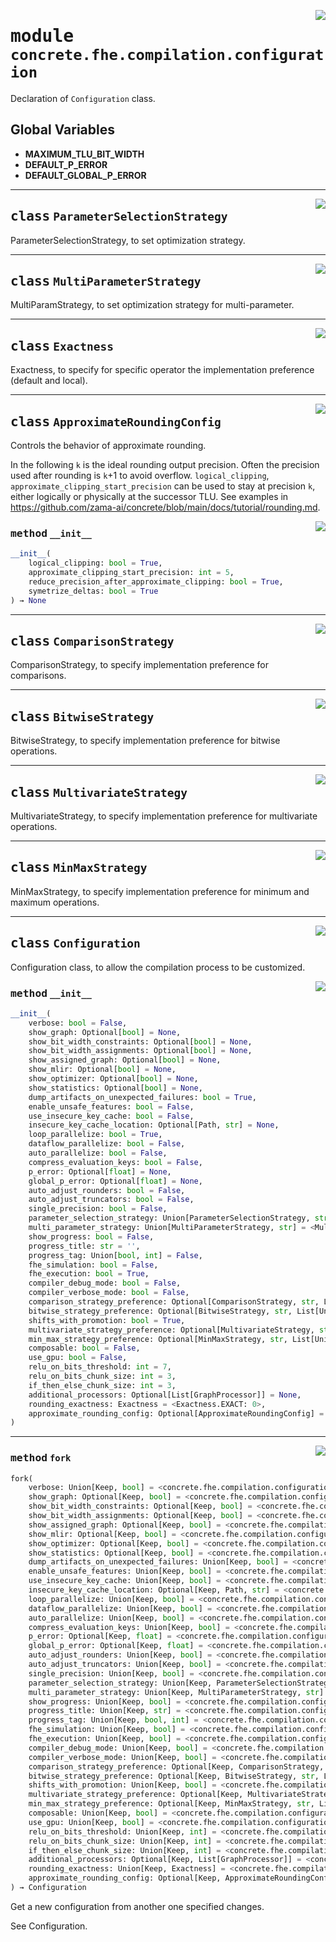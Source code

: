<!-- markdownlint-disable -->

<a href="../../tempdirectoryforapidocs/.venvtrash/lib/python3.10/site-packages/concrete/fhe/compilation/configuration.py#L0"><img align="right" style="float:right;" src="https://img.shields.io/badge/-source-cccccc?style=flat-square"></a>

# <kbd>module</kbd> `concrete.fhe.compilation.configuration`
Declaration of `Configuration` class. 

**Global Variables**
---------------
- **MAXIMUM_TLU_BIT_WIDTH**
- **DEFAULT_P_ERROR**
- **DEFAULT_GLOBAL_P_ERROR**


---

<a href="../../tempdirectoryforapidocs/.venvtrash/lib/python3.10/site-packages/concrete/fhe/compilation/configuration.py#L24"><img align="right" style="float:right;" src="https://img.shields.io/badge/-source-cccccc?style=flat-square"></a>

## <kbd>class</kbd> `ParameterSelectionStrategy`
ParameterSelectionStrategy, to set optimization strategy. 





---

<a href="../../tempdirectoryforapidocs/.venvtrash/lib/python3.10/site-packages/concrete/fhe/compilation/configuration.py#L51"><img align="right" style="float:right;" src="https://img.shields.io/badge/-source-cccccc?style=flat-square"></a>

## <kbd>class</kbd> `MultiParameterStrategy`
MultiParamStrategy, to set optimization strategy for multi-parameter. 





---

<a href="../../tempdirectoryforapidocs/.venvtrash/lib/python3.10/site-packages/concrete/fhe/compilation/configuration.py#L77"><img align="right" style="float:right;" src="https://img.shields.io/badge/-source-cccccc?style=flat-square"></a>

## <kbd>class</kbd> `Exactness`
Exactness, to specify for specific operator the implementation preference (default and local). 





---

<a href="../../tempdirectoryforapidocs/.venvtrash/lib/python3.10/site-packages/concrete/fhe/compilation/configuration.py#L86"><img align="right" style="float:right;" src="https://img.shields.io/badge/-source-cccccc?style=flat-square"></a>

## <kbd>class</kbd> `ApproximateRoundingConfig`
Controls the behavior of approximate rounding. 

In the following `k` is the ideal rounding output precision. Often the precision used after rounding is `k`+1 to avoid overflow. `logical_clipping`, `approximate_clipping_start_precision` can be used to stay at precision `k`, either logically or physically at the successor TLU. See examples in https://github.com/zama-ai/concrete/blob/main/docs/tutorial/rounding.md. 

<a href="../../tempdirectoryforapidocs/<string>"><img align="right" style="float:right;" src="https://img.shields.io/badge/-source-cccccc?style=flat-square"></a>

### <kbd>method</kbd> `__init__`

```python
__init__(
    logical_clipping: bool = True,
    approximate_clipping_start_precision: int = 5,
    reduce_precision_after_approximate_clipping: bool = True,
    symetrize_deltas: bool = True
) → None
```









---

<a href="../../tempdirectoryforapidocs/.venvtrash/lib/python3.10/site-packages/concrete/fhe/compilation/configuration.py#L125"><img align="right" style="float:right;" src="https://img.shields.io/badge/-source-cccccc?style=flat-square"></a>

## <kbd>class</kbd> `ComparisonStrategy`
ComparisonStrategy, to specify implementation preference for comparisons. 





---

<a href="../../tempdirectoryforapidocs/.venvtrash/lib/python3.10/site-packages/concrete/fhe/compilation/configuration.py#L497"><img align="right" style="float:right;" src="https://img.shields.io/badge/-source-cccccc?style=flat-square"></a>

## <kbd>class</kbd> `BitwiseStrategy`
BitwiseStrategy, to specify implementation preference for bitwise operations. 





---

<a href="../../tempdirectoryforapidocs/.venvtrash/lib/python3.10/site-packages/concrete/fhe/compilation/configuration.py#L695"><img align="right" style="float:right;" src="https://img.shields.io/badge/-source-cccccc?style=flat-square"></a>

## <kbd>class</kbd> `MultivariateStrategy`
MultivariateStrategy, to specify implementation preference for multivariate operations. 





---

<a href="../../tempdirectoryforapidocs/.venvtrash/lib/python3.10/site-packages/concrete/fhe/compilation/configuration.py#L804"><img align="right" style="float:right;" src="https://img.shields.io/badge/-source-cccccc?style=flat-square"></a>

## <kbd>class</kbd> `MinMaxStrategy`
MinMaxStrategy, to specify implementation preference for minimum and maximum operations. 





---

<a href="../../tempdirectoryforapidocs/.venvtrash/lib/python3.10/site-packages/concrete/fhe/compilation/configuration.py#L939"><img align="right" style="float:right;" src="https://img.shields.io/badge/-source-cccccc?style=flat-square"></a>

## <kbd>class</kbd> `Configuration`
Configuration class, to allow the compilation process to be customized. 

<a href="../../tempdirectoryforapidocs/.venvtrash/lib/python3.10/site-packages/concrete/fhe/compilation/configuration.py#L988"><img align="right" style="float:right;" src="https://img.shields.io/badge/-source-cccccc?style=flat-square"></a>

### <kbd>method</kbd> `__init__`

```python
__init__(
    verbose: bool = False,
    show_graph: Optional[bool] = None,
    show_bit_width_constraints: Optional[bool] = None,
    show_bit_width_assignments: Optional[bool] = None,
    show_assigned_graph: Optional[bool] = None,
    show_mlir: Optional[bool] = None,
    show_optimizer: Optional[bool] = None,
    show_statistics: Optional[bool] = None,
    dump_artifacts_on_unexpected_failures: bool = True,
    enable_unsafe_features: bool = False,
    use_insecure_key_cache: bool = False,
    insecure_key_cache_location: Optional[Path, str] = None,
    loop_parallelize: bool = True,
    dataflow_parallelize: bool = False,
    auto_parallelize: bool = False,
    compress_evaluation_keys: bool = False,
    p_error: Optional[float] = None,
    global_p_error: Optional[float] = None,
    auto_adjust_rounders: bool = False,
    auto_adjust_truncators: bool = False,
    single_precision: bool = False,
    parameter_selection_strategy: Union[ParameterSelectionStrategy, str] = <ParameterSelectionStrategy.MULTI: 'multi'>,
    multi_parameter_strategy: Union[MultiParameterStrategy, str] = <MultiParameterStrategy.PRECISION: 'precision'>,
    show_progress: bool = False,
    progress_title: str = '',
    progress_tag: Union[bool, int] = False,
    fhe_simulation: bool = False,
    fhe_execution: bool = True,
    compiler_debug_mode: bool = False,
    compiler_verbose_mode: bool = False,
    comparison_strategy_preference: Optional[ComparisonStrategy, str, List[Union[ComparisonStrategy, str]]] = None,
    bitwise_strategy_preference: Optional[BitwiseStrategy, str, List[Union[BitwiseStrategy, str]]] = None,
    shifts_with_promotion: bool = True,
    multivariate_strategy_preference: Optional[MultivariateStrategy, str, List[Union[MultivariateStrategy, str]]] = None,
    min_max_strategy_preference: Optional[MinMaxStrategy, str, List[Union[MinMaxStrategy, str]]] = None,
    composable: bool = False,
    use_gpu: bool = False,
    relu_on_bits_threshold: int = 7,
    relu_on_bits_chunk_size: int = 3,
    if_then_else_chunk_size: int = 3,
    additional_processors: Optional[List[GraphProcessor]] = None,
    rounding_exactness: Exactness = <Exactness.EXACT: 0>,
    approximate_rounding_config: Optional[ApproximateRoundingConfig] = None
)
```








---

<a href="../../tempdirectoryforapidocs/.venvtrash/lib/python3.10/site-packages/concrete/fhe/compilation/configuration.py#L1141"><img align="right" style="float:right;" src="https://img.shields.io/badge/-source-cccccc?style=flat-square"></a>

### <kbd>method</kbd> `fork`

```python
fork(
    verbose: Union[Keep, bool] = <concrete.fhe.compilation.configuration.Configuration.Keep object at 0x142f83c10>,
    show_graph: Optional[Keep, bool] = <concrete.fhe.compilation.configuration.Configuration.Keep object at 0x142f83c10>,
    show_bit_width_constraints: Optional[Keep, bool] = <concrete.fhe.compilation.configuration.Configuration.Keep object at 0x142f83c10>,
    show_bit_width_assignments: Optional[Keep, bool] = <concrete.fhe.compilation.configuration.Configuration.Keep object at 0x142f83c10>,
    show_assigned_graph: Optional[Keep, bool] = <concrete.fhe.compilation.configuration.Configuration.Keep object at 0x142f83c10>,
    show_mlir: Optional[Keep, bool] = <concrete.fhe.compilation.configuration.Configuration.Keep object at 0x142f83c10>,
    show_optimizer: Optional[Keep, bool] = <concrete.fhe.compilation.configuration.Configuration.Keep object at 0x142f83c10>,
    show_statistics: Optional[Keep, bool] = <concrete.fhe.compilation.configuration.Configuration.Keep object at 0x142f83c10>,
    dump_artifacts_on_unexpected_failures: Union[Keep, bool] = <concrete.fhe.compilation.configuration.Configuration.Keep object at 0x142f83c10>,
    enable_unsafe_features: Union[Keep, bool] = <concrete.fhe.compilation.configuration.Configuration.Keep object at 0x142f83c10>,
    use_insecure_key_cache: Union[Keep, bool] = <concrete.fhe.compilation.configuration.Configuration.Keep object at 0x142f83c10>,
    insecure_key_cache_location: Optional[Keep, Path, str] = <concrete.fhe.compilation.configuration.Configuration.Keep object at 0x142f83c10>,
    loop_parallelize: Union[Keep, bool] = <concrete.fhe.compilation.configuration.Configuration.Keep object at 0x142f83c10>,
    dataflow_parallelize: Union[Keep, bool] = <concrete.fhe.compilation.configuration.Configuration.Keep object at 0x142f83c10>,
    auto_parallelize: Union[Keep, bool] = <concrete.fhe.compilation.configuration.Configuration.Keep object at 0x142f83c10>,
    compress_evaluation_keys: Union[Keep, bool] = <concrete.fhe.compilation.configuration.Configuration.Keep object at 0x142f83c10>,
    p_error: Optional[Keep, float] = <concrete.fhe.compilation.configuration.Configuration.Keep object at 0x142f83c10>,
    global_p_error: Optional[Keep, float] = <concrete.fhe.compilation.configuration.Configuration.Keep object at 0x142f83c10>,
    auto_adjust_rounders: Union[Keep, bool] = <concrete.fhe.compilation.configuration.Configuration.Keep object at 0x142f83c10>,
    auto_adjust_truncators: Union[Keep, bool] = <concrete.fhe.compilation.configuration.Configuration.Keep object at 0x142f83c10>,
    single_precision: Union[Keep, bool] = <concrete.fhe.compilation.configuration.Configuration.Keep object at 0x142f83c10>,
    parameter_selection_strategy: Union[Keep, ParameterSelectionStrategy, str] = <concrete.fhe.compilation.configuration.Configuration.Keep object at 0x142f83c10>,
    multi_parameter_strategy: Union[Keep, MultiParameterStrategy, str] = <concrete.fhe.compilation.configuration.Configuration.Keep object at 0x142f83c10>,
    show_progress: Union[Keep, bool] = <concrete.fhe.compilation.configuration.Configuration.Keep object at 0x142f83c10>,
    progress_title: Union[Keep, str] = <concrete.fhe.compilation.configuration.Configuration.Keep object at 0x142f83c10>,
    progress_tag: Union[Keep, bool, int] = <concrete.fhe.compilation.configuration.Configuration.Keep object at 0x142f83c10>,
    fhe_simulation: Union[Keep, bool] = <concrete.fhe.compilation.configuration.Configuration.Keep object at 0x142f83c10>,
    fhe_execution: Union[Keep, bool] = <concrete.fhe.compilation.configuration.Configuration.Keep object at 0x142f83c10>,
    compiler_debug_mode: Union[Keep, bool] = <concrete.fhe.compilation.configuration.Configuration.Keep object at 0x142f83c10>,
    compiler_verbose_mode: Union[Keep, bool] = <concrete.fhe.compilation.configuration.Configuration.Keep object at 0x142f83c10>,
    comparison_strategy_preference: Optional[Keep, ComparisonStrategy, str, List[Union[ComparisonStrategy, str]]] = <concrete.fhe.compilation.configuration.Configuration.Keep object at 0x142f83c10>,
    bitwise_strategy_preference: Optional[Keep, BitwiseStrategy, str, List[Union[BitwiseStrategy, str]]] = <concrete.fhe.compilation.configuration.Configuration.Keep object at 0x142f83c10>,
    shifts_with_promotion: Union[Keep, bool] = <concrete.fhe.compilation.configuration.Configuration.Keep object at 0x142f83c10>,
    multivariate_strategy_preference: Optional[Keep, MultivariateStrategy, str, List[Union[MultivariateStrategy, str]]] = <concrete.fhe.compilation.configuration.Configuration.Keep object at 0x142f83c10>,
    min_max_strategy_preference: Optional[Keep, MinMaxStrategy, str, List[Union[MinMaxStrategy, str]]] = <concrete.fhe.compilation.configuration.Configuration.Keep object at 0x142f83c10>,
    composable: Union[Keep, bool] = <concrete.fhe.compilation.configuration.Configuration.Keep object at 0x142f83c10>,
    use_gpu: Union[Keep, bool] = <concrete.fhe.compilation.configuration.Configuration.Keep object at 0x142f83c10>,
    relu_on_bits_threshold: Union[Keep, int] = <concrete.fhe.compilation.configuration.Configuration.Keep object at 0x142f83c10>,
    relu_on_bits_chunk_size: Union[Keep, int] = <concrete.fhe.compilation.configuration.Configuration.Keep object at 0x142f83c10>,
    if_then_else_chunk_size: Union[Keep, int] = <concrete.fhe.compilation.configuration.Configuration.Keep object at 0x142f83c10>,
    additional_processors: Optional[Keep, List[GraphProcessor]] = <concrete.fhe.compilation.configuration.Configuration.Keep object at 0x142f83c10>,
    rounding_exactness: Union[Keep, Exactness] = <concrete.fhe.compilation.configuration.Configuration.Keep object at 0x142f83c10>,
    approximate_rounding_config: Optional[Keep, ApproximateRoundingConfig] = <concrete.fhe.compilation.configuration.Configuration.Keep object at 0x142f83c10>
) → Configuration
```

Get a new configuration from another one specified changes. 

See Configuration. 


